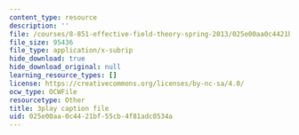 ```yaml
---
content_type: resource
description: ''
file: /courses/8-851-effective-field-theory-spring-2013/025e00aa0c4421bf55cb4f81adc0534a_k0vA0aTcUZA.srt
file_size: 95436
file_type: application/x-subrip
hide_download: true
hide_download_original: null
learning_resource_types: []
license: https://creativecommons.org/licenses/by-nc-sa/4.0/
ocw_type: OCWFile
resourcetype: Other
title: 3play caption file
uid: 025e00aa-0c44-21bf-55cb-4f81adc0534a
---
```


